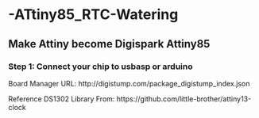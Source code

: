 # -ATtiny85_RTC-Watering
<h2>Make Attiny become Digispark Attiny85</h2>
<h3>Step 1: Connect your chip to usbasp or arduino</h3>
<p>Board Manager URL: http://digistump.com/package_digistump_index.json</p>
<p>Reference DS1302 Library From: https://github.com/little-brother/attiny13-clock</p>

